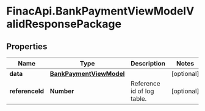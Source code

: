 # FinacApi.BankPaymentViewModelValidResponsePackage

## Properties
Name | Type | Description | Notes
------------ | ------------- | ------------- | -------------
**data** | [**BankPaymentViewModel**](BankPaymentViewModel.md) |  | [optional] 
**referenceId** | **Number** | Reference id of log table. | [optional] 
